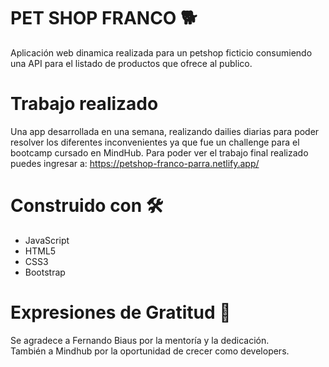 # PET SHOP FRANCO :dog2:
Aplicación web dinamica realizada para un petshop ficticio consumiendo una API para el listado de productos que ofrece al publico.
# Trabajo realizado
Una app desarrollada en una semana, realizando dailies diarias para poder resolver los diferentes inconvenientes ya que fue un challenge para el bootcamp cursado en MindHub.
Para poder ver el trabajo final realizado puedes ingresar a: https://petshop-franco-parra.netlify.app/
# Construido con 🛠️
- JavaScript
- HTML5
- CSS3
- Bootstrap

# Expresiones de Gratitud 🎁
Se agradece a Fernando Biaus por la mentoría y la dedicación. <br/>
También a Mindhub por la oportunidad de crecer como developers.
